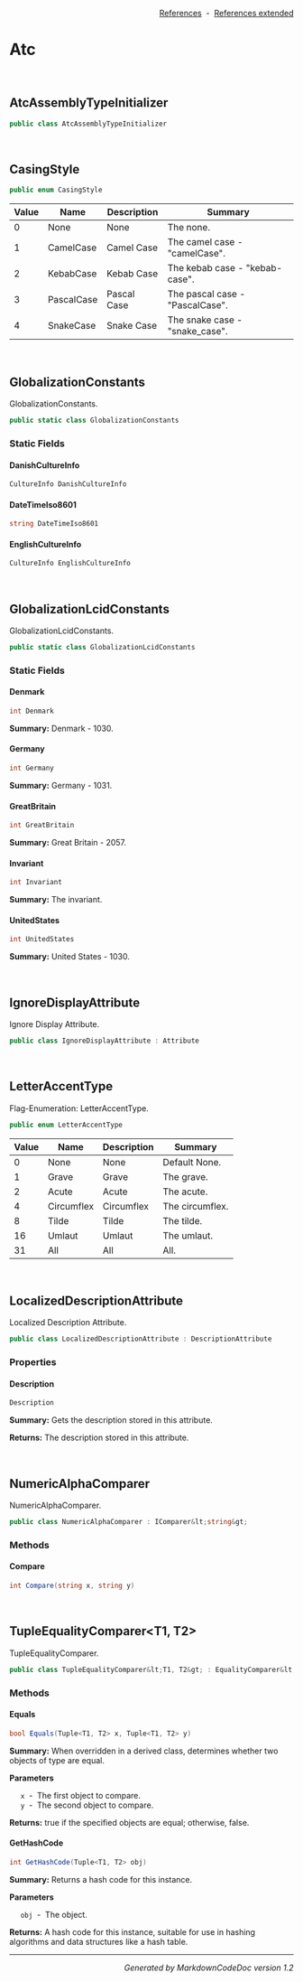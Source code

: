 <div style='text-align: right'>

[References](Index.md)&nbsp;&nbsp;-&nbsp;&nbsp;[References extended](IndexExtended.md)
</div>

# Atc

<br />


## AtcAssemblyTypeInitializer

```csharp
public class AtcAssemblyTypeInitializer
```


<br />


## CasingStyle

```csharp
public enum CasingStyle
```


| Value | Name | Description | Summary | 
| --- | --- | --- | --- | 
| 0 | None | None | The none. | 
| 1 | CamelCase | Camel Case | The camel case - "camelCase". | 
| 2 | KebabCase | Kebab Case | The kebab case - "kebab-case". | 
| 3 | PascalCase | Pascal Case | The pascal case - "PascalCase". | 
| 4 | SnakeCase | Snake Case | The snake case - "snake_case". | 



<br />


## GlobalizationConstants
GlobalizationConstants.


```csharp
public static class GlobalizationConstants
```

### Static Fields


#### DanishCultureInfo

```csharp
CultureInfo DanishCultureInfo
```
#### DateTimeIso8601

```csharp
string DateTimeIso8601
```
#### EnglishCultureInfo

```csharp
CultureInfo EnglishCultureInfo
```

<br />


## GlobalizationLcidConstants
GlobalizationLcidConstants.


```csharp
public static class GlobalizationLcidConstants
```

### Static Fields


#### Denmark

```csharp
int Denmark
```
<p><b>Summary:</b> Denmark - 1030.</p>

#### Germany

```csharp
int Germany
```
<p><b>Summary:</b> Germany - 1031.</p>

#### GreatBritain

```csharp
int GreatBritain
```
<p><b>Summary:</b> Great Britain - 2057.</p>

#### Invariant

```csharp
int Invariant
```
<p><b>Summary:</b> The invariant.</p>

#### UnitedStates

```csharp
int UnitedStates
```
<p><b>Summary:</b> United States - 1030.</p>


<br />


## IgnoreDisplayAttribute
Ignore Display Attribute.


```csharp
public class IgnoreDisplayAttribute : Attribute
```


<br />


## LetterAccentType
Flag-Enumeration: LetterAccentType.


```csharp
public enum LetterAccentType
```


| Value | Name | Description | Summary | 
| --- | --- | --- | --- | 
| 0 | None | None | Default None. | 
| 1 | Grave | Grave | The grave. | 
| 2 | Acute | Acute | The acute. | 
| 4 | Circumflex | Circumflex | The circumflex. | 
| 8 | Tilde | Tilde | The tilde. | 
| 16 | Umlaut | Umlaut | The umlaut. | 
| 31 | All | All | All. | 



<br />


## LocalizedDescriptionAttribute
Localized Description Attribute.


```csharp
public class LocalizedDescriptionAttribute : DescriptionAttribute
```

### Properties


#### Description

```csharp
Description
```
<p><b>Summary:</b> Gets the description stored in this attribute.</p>

<p><b>Returns:</b> The description stored in this attribute.</p>


<br />


## NumericAlphaComparer
NumericAlphaComparer.


```csharp
public class NumericAlphaComparer : IComparer&lt;string&gt;
```

### Methods


#### Compare

```csharp
int Compare(string x, string y)
```

<br />


## TupleEqualityComparer&lt;T1, T2&gt;
TupleEqualityComparer.


```csharp
public class TupleEqualityComparer&lt;T1, T2&gt; : EqualityComparer&lt;Tuple&lt;T1, T2&gt;&gt;, IEqualityComparer, IEqualityComparer&lt;Tuple&lt;T1, T2&gt;&gt;
```

### Methods


#### Equals

```csharp
bool Equals(Tuple<T1, T2> x, Tuple<T1, T2> y)
```
<p><b>Summary:</b> When overridden in a derived class, determines whether two objects of type are equal.</p>

<b>Parameters</b>

&nbsp;&nbsp;&nbsp;&nbsp;&nbsp;`x`&nbsp;&nbsp;-&nbsp;&nbsp;The first object to compare.<br />
&nbsp;&nbsp;&nbsp;&nbsp;&nbsp;`y`&nbsp;&nbsp;-&nbsp;&nbsp;The second object to compare.<br />
<p><b>Returns:</b> true if the specified objects are equal; otherwise, false.</p>

#### GetHashCode

```csharp
int GetHashCode(Tuple<T1, T2> obj)
```
<p><b>Summary:</b> Returns a hash code for this instance.</p>

<b>Parameters</b>

&nbsp;&nbsp;&nbsp;&nbsp;&nbsp;`obj`&nbsp;&nbsp;-&nbsp;&nbsp;The object.<br />
<p><b>Returns:</b> A hash code for this instance, suitable for use in hashing algorithms and data structures like a hash table.</p>

<hr /><div style='text-align: right'><i>Generated by MarkdownCodeDoc version 1.2</i></div>
